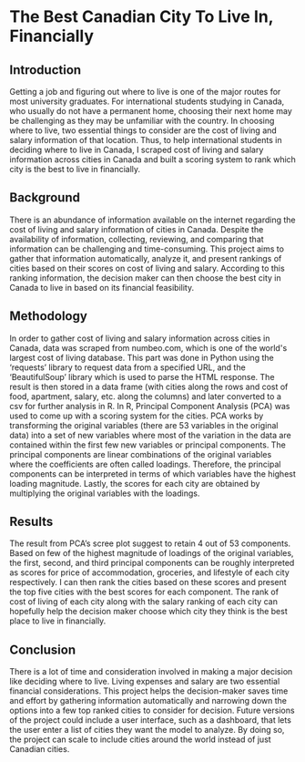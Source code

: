 # The Best Canadian City To Live In, Financially


## Introduction

Getting a job and figuring out where to live is one of the major routes for most university graduates. For international students studying in Canada, who usually do not have a permanent home, choosing their next home may be challenging as they may be unfamiliar with the country. In choosing where to live, two essential things to consider are the cost of living and salary information of that location. Thus, to help international students in deciding where to live in Canada, I scraped cost of living and salary information across cities in Canada and built a scoring system to rank which city is the best to live in financially.


## Background

There is an abundance of information available on the internet regarding the cost of living and salary information of cities in Canada. Despite the availability of information, collecting, reviewing, and comparing that information can be challenging and time-consuming. This project aims to gather that information automatically, analyze it, and present rankings of cities based on their scores on cost of living and salary. According to this ranking information, the decision maker can then choose the best city in Canada to live in based on its financial feasibility.


## Methodology

In order to gather cost of living and salary information across cities in Canada, data was scraped from numbeo.com, which is one of the world's largest cost of living database. This part was done in Python using the ‘requests’ library to request data from a specified URL, and the ‘BeautifulSoup’ library which is used to parse the HTML response. The result is then stored in a data frame (with cities along the rows and cost of food, apartment, salary, etc. along the columns) and later converted to a csv for further analysis in R. In R, Principal Component Analysis (PCA) was used to come up with a scoring system for the cities. PCA works by transforming the original variables (there are 53 variables in the original data) into a set of new variables where most of the variation in the data are contained within the first few new variables or principal components. The principal components are linear combinations of the original variables where the coefficients are often called loadings. Therefore, the principal components can be interpreted in terms of which variables have the highest loading magnitude. Lastly, the scores for each city are obtained by multiplying the original variables with the loadings.


## Results

The result from PCA’s scree plot suggest to retain 4 out of 53 components. Based on few of the highest magnitude of loadings of the original variables, the first, second, and third principal components can be roughly interpreted as scores for price of accommodation, groceries, and lifestyle of each city respectively. I can then rank the cities based on these scores and present the top five cities with the best scores for each component. The rank of cost of living of each city along with the salary ranking of each city can hopefully help the decision maker choose which city they think is the best place to live in financially.


## Conclusion

There is a lot of time and consideration involved in making a major decision like deciding where to live. Living expenses and salary are two essential financial considerations. This project helps the decision-maker saves time and effort by gathering information automatically and narrowing down the options into a few top ranked cities to consider for decision. Future versions of the project could include a user interface, such as a dashboard, that lets the user enter a list of cities they want the model to analyze. By doing so, the project can scale to include cities around the world instead of just Canadian cities.
